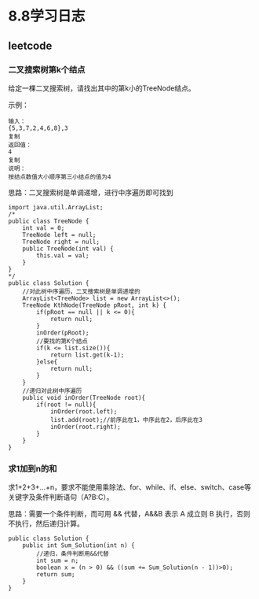 # 8.8学习日志
## leetcode
### 二叉搜索树第k个结点
给定一棵二叉搜索树，请找出其中的第k小的TreeNode结点。

示例：
```
输入：
{5,3,7,2,4,6,8},3
复制
返回值：
4
复制
说明：
按结点数值大小顺序第三小结点的值为4  
```
思路：二叉搜索树是单调递增，进行中序遍历即可找到

```
import java.util.ArrayList;
/*
public class TreeNode {
    int val = 0;
    TreeNode left = null;
    TreeNode right = null;
    public TreeNode(int val) {
        this.val = val;
    }
}
*/
public class Solution {
    //对此树中序遍历，二叉搜索树是单调递增的
    ArrayList<TreeNode> list = new ArrayList<>();
    TreeNode KthNode(TreeNode pRoot, int k) {
        if(pRoot == null || k <= 0){
            return null;
        }
        inOrder(pRoot);
        //要找的第K个结点
        if(k <= list.size()){
            return list.get(k-1);
        }else{
            return null;
        }
    }
    //递归对此树中序遍历
    public void inOrder(TreeNode root){
        if(root != null){
            inOrder(root.left);
            list.add(root);//前序此在1，中序此在2，后序此在3
            inOrder(root.right);
        }
    }
}
```

### 求1加到n的和
求1+2+3+...+n，要求不能使用乘除法、for、while、if、else、switch、case等关键字及条件判断语句（A?B:C）。

思路：需要一个条件判断，而可用 && 代替，A&&B 表示 A 成立则 B 执行，否则不执行，然后递归计算。

```
public class Solution {
    public int Sum_Solution(int n) {
        //递归，条件判断用&&代替
        int sum = n;
        boolean x = (n > 0) && ((sum += Sum_Solution(n - 1))>0);
        return sum;
    }
}
```